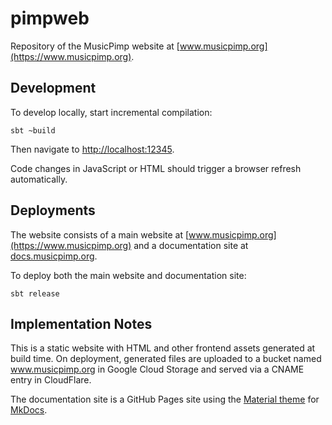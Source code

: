 # pimpweb

Repository of the MusicPimp website at [www.musicpimp.org](https://www.musicpimp.org).

## Development

To develop locally, start incremental compilation:

    sbt ~build
    
Then navigate to [http://localhost:12345](http://localhost:12345).

Code changes in JavaScript or HTML should trigger a browser refresh automatically.

## Deployments

The website consists of a main website at [www.musicpimp.org](https://www.musicpimp.org) and a documentation site at
[docs.musicpimp.org](https://docs.musicpimp.org).

To deploy both the main website and documentation site:

    sbt release

## Implementation Notes

This is a static website with HTML and other frontend assets generated at build time. On deployment, generated files are 
uploaded to a bucket named www.musicpimp.org in Google Cloud Storage and served via a CNAME entry in CloudFlare.

The documentation site is a GitHub Pages site using the [Material theme](https://squidfunk.github.io/mkdocs-material/) 
for [MkDocs](https://www.mkdocs.org/).
